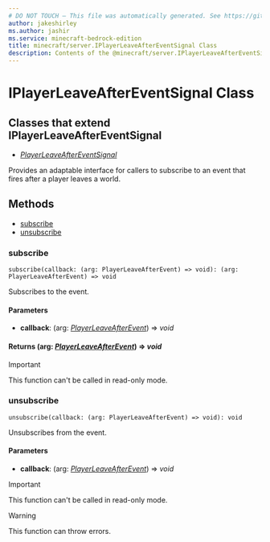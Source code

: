 ```yaml
---
# DO NOT TOUCH — This file was automatically generated. See https://github.com/mojang/minecraftapidocsgenerator to modify descriptions, examples, etc.
author: jakeshirley
ms.author: jashir
ms.service: minecraft-bedrock-edition
title: minecraft/server.IPlayerLeaveAfterEventSignal Class
description: Contents of the @minecraft/server.IPlayerLeaveAfterEventSignal class.
---
```

# IPlayerLeaveAfterEventSignal Class

## Classes that extend IPlayerLeaveAfterEventSignal
- [*PlayerLeaveAfterEventSignal*](PlayerLeaveAfterEventSignal.md)

Provides an adaptable interface for callers to subscribe to an event that fires after a player leaves a world.

## Methods
- [subscribe](#subscribe)
- [unsubscribe](#unsubscribe)

### **subscribe**
`
subscribe(callback: (arg: PlayerLeaveAfterEvent) => void): (arg: PlayerLeaveAfterEvent) => void
`

Subscribes to the event.

#### **Parameters**
- **callback**: (arg: [*PlayerLeaveAfterEvent*](PlayerLeaveAfterEvent.md)) => *void*

#### **Returns** (arg: [*PlayerLeaveAfterEvent*](PlayerLeaveAfterEvent.md)) => *void*

> [!IMPORTANT]
> This function can't be called in read-only mode.

### **unsubscribe**
`
unsubscribe(callback: (arg: PlayerLeaveAfterEvent) => void): void
`

Unsubscribes from the event.

#### **Parameters**
- **callback**: (arg: [*PlayerLeaveAfterEvent*](PlayerLeaveAfterEvent.md)) => *void*

> [!IMPORTANT]
> This function can't be called in read-only mode.

> [!WARNING]
> This function can throw errors.

